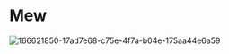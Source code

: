 # Mew
![166621850-17ad7e68-c75e-4f7a-b04e-175aa44e6a59](https://user-images.githubusercontent.com/84852692/168655318-0e6cceee-b15a-4eab-b27d-65336cad51b1.jpg)
